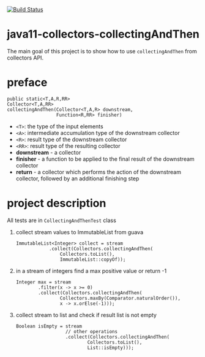 [![Build Status](https://travis-ci.com/mtumilowicz/java11-collectors-collectingAndThen.svg?branch=master)](https://travis-ci.com/mtumilowicz/java11-collectors-collectingAndThen)

# java11-collectors-collectingAndThen
The main goal of this project is to show how to use `collectingAndThen`
from collectors API.

# preface
```
public static<T,A,R,RR> 
Collector<T,A,RR> 
collectingAndThen(Collector<T,A,R> downstream,
                  Function<R,RR> finisher)
```
* `<T>`: the type of the input elements
* `<A>`: intermediate accumulation type of the downstream collector
* `<R>`: result type of the downstream collector
* `<RR>`: result type of the resulting collector
* **downstream** - a collector
* **finisher** - a function to be applied to the final result of the 
downstream collector
* **return** - a collector which performs the action of the 
downstream collector, followed by an additional finishing step

# project description
All tests are in `CollectingAndThenTest` class
1. collect stream values to ImmutableList from guava
    ```
    ImmutableList<Integer> collect = stream
                .collect(Collectors.collectingAndThen(
                    Collectors.toList(), 
                    ImmutableList::copyOf));    
    ```
1. in a stream of integers find a max positive value or return -1
    ```
    Integer max = stream
            .filter(x -> x >= 0)
            .collect(Collectors.collectingAndThen(
                    Collectors.maxBy(Comparator.naturalOrder()),
                    x -> x.orElse(-1)));    
    ```
1. collect stream to list and check if result list is not empty
    ```
	Boolean isEmpty = stream
                      // other operations
                      .collect(Collectors.collectingAndThen(
                              Collectors.toList(),
                              List::isEmpty)));    
    ```